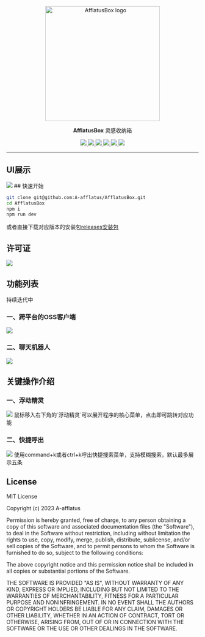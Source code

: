 <p align="center">
    <a href="https://afflatus.wang" target="_blank" rel="noopener noreferrer">
        <img width="300" src="https://afflatus-wj.oss-cn-beijing.aliyuncs.com/logo/logo/afflatus%20%282%29.png" alt="AfflatusBox logo" />
    </a>
</p>
<p align="center"><b>AfflatusBox</b> 灵感收纳箱</p>
<p align="center">
<a href="https://opensource.org/licenses/MIT">
<img src="https://img.shields.io/badge/license-MIT-_red.svg">
</a>
<!-- <a href="https://github.com/A-afflatus/AfflatusBox/releases">
<img alt="GitHub releases" src="https://img.shields.io/github/release/A-afflatus/AfflatusBox.svg?style=flat-square&include_prereleases" />
</a> -->
<a href="#">
<img src="https://img.shields.io/github/stars/A-afflatus/AfflatusBox?color=%231890FF&style=flat-square" >
</a>
<a href="#">
<img  src="https://img.shields.io/github/last-commit/A-afflatus/AfflatusBox.svg?style=flat-square" />
</a>
<a href="#">
<img  src="https://img.shields.io/badge/support-mac_win_linux-pink" />
</a>
<a href="#">
<img  src="https://img.shields.io/github/package-json/version/A-afflatus/AfflatusBox/main" />
</a>
<a href="#">
<img  src="https://img.shields.io/badge/node-^v16.19.0-blue" />
</a>

------------------------------

## UI展示

<img  src="https://afflatus-wj.oss-cn-beijing.aliyuncs.com/MyTool/homepage.png" />
## 快速开始

```bash
git clone git@github.com:A-afflatus/AfflatusBox.git
cd AfflatusBox
npm i
npm run dev
```
或者直接下载对应版本的安装包[releases安装包](https://github.com/A-afflatus/AfflatusBox/releases)

## 许可证

<img src="https://img.shields.io/badge/license-MIT-_red.svg">

## 功能列表

持续迭代中

### 一、跨平台的OSS客户端

<img src="https://afflatus-wj.oss-cn-beijing.aliyuncs.com/MyTool/s3client.jpg">

### 二、聊天机器人

<img src="https://afflatus-wj.oss-cn-beijing.aliyuncs.com/MyTool/chatrobot.jpg">

## 关键操作介绍

### 一、浮动精灵

<img src="https://afflatus-wj.oss-cn-beijing.aliyuncs.com/MyTool/houvermenu.jpg">
鼠标移入右下角的`浮动精灵`可以展开程序的核心菜单，点击即可跳转对应功能

### 二、快捷呼出

<img src="https://afflatus-wj.oss-cn-beijing.aliyuncs.com/MyTool/shortcutkey.jpg">
使用command+k或者ctrl+k呼出快捷搜索菜单，支持模糊搜索，默认最多展示五条

## License

MIT License

Copyright (c) 2023 A-afflatus

Permission is hereby granted, free of charge, to any person obtaining a copy
of this software and associated documentation files (the "Software"), to deal
in the Software without restriction, including without limitation the rights
to use, copy, modify, merge, publish, distribute, sublicense, and/or sell
copies of the Software, and to permit persons to whom the Software is
furnished to do so, subject to the following conditions:

The above copyright notice and this permission notice shall be included in all
copies or substantial portions of the Software.

THE SOFTWARE IS PROVIDED "AS IS", WITHOUT WARRANTY OF ANY KIND, EXPRESS OR
IMPLIED, INCLUDING BUT NOT LIMITED TO THE WARRANTIES OF MERCHANTABILITY,
FITNESS FOR A PARTICULAR PURPOSE AND NONINFRINGEMENT. IN NO EVENT SHALL THE
AUTHORS OR COPYRIGHT HOLDERS BE LIABLE FOR ANY CLAIM, DAMAGES OR OTHER
LIABILITY, WHETHER IN AN ACTION OF CONTRACT, TORT OR OTHERWISE, ARISING FROM,
OUT OF OR IN CONNECTION WITH THE SOFTWARE OR THE USE OR OTHER DEALINGS IN THE
SOFTWARE.